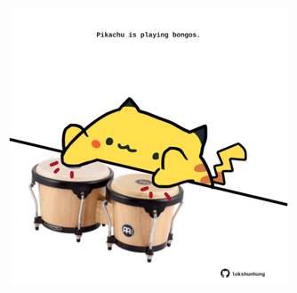 <!-- built at 22/01/2023, 05:00:59 UTC -->
<p align="center">
  <img width="500" height="500" src="./ReadmeImage.svg">
</p>
